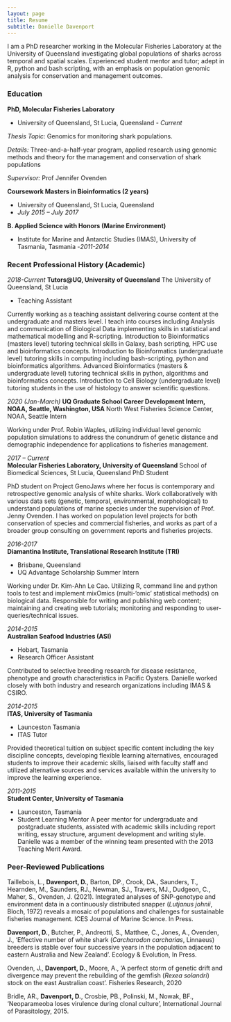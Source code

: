 ```yaml
---
layout: page
title: Resume
subtitle: Danielle Davenport
---
```



I am a PhD researcher working in the Molecular Fisheries Laboratory at the University of Queensland investigating global populations of  sharks across temporal and spatial scales. Experienced student mentor and tutor; adept in R, python and bash scripting, with an emphasis on population genomic analysis for conservation and management outcomes.

### Education

**PhD, Molecular Fisheries Laboratory**
- University of Queensland, St Lucia, Queensland
*- Current*

*Thesis Topic:* Genomics for monitoring shark populations.

*Details:* Three-and-a-half-year program, applied research using genomic methods and theory for the management and conservation of shark populations

*Supervisor:* Prof Jennifer Ovenden

**Coursework Masters in Bioinformatics (2 years)**
- University of Queensland, St Lucia, Queensland
- *July 2015 – July 2017*


**B. Applied Science with Honors (Marine Environment)**
- Institute for Marine and Antarctic Studies (IMAS), University of Tasmania, Tasmania
-*2011-2014*


### Recent Professional History (Academic)
*2018-Current*
**Tutors@UQ, University of Queensland**
The University of Queensland, St Lucia
- Teaching Assistant

Currently working as a teaching assistant delivering course content at the undergraduate and masters level. I teach into courses including Analysis and communication of Biological Data implementing skills in statistical and mathematical modelling and R-scripting. Introduction to Bioinformatics (masters level) tutoring technical skills in Galaxy, bash scripting, HPC use and bioinformatics concepts. Introduction to Bioinformatics (undergraduate level) tutoring skills in computing including bash-scripting, python and bioinformatics algorithms. Advanced Bioinformatics (masters & undergraduate level) tutoring technical skills in python, algorithms and bioinformatics concepts. Introduction to Cell Biology (undergraduate level) tutoring students in the use of histology to answer scientific questions.

*2020 (Jan-March)*
**UQ Graduate School Career Development Intern, NOAA, Seattle, Washington, USA**
North West Fisheries Science Center, NOAA, Seattle
Intern

Working under Prof. Robin Waples, utilizing individual level genomic population simulations to address the conundrum of genetic distance and demographic independence for applications to fisheries management.

*2017 – Current*         
**Molecular Fisheries Laboratory, University of Queensland**
School of Biomedical Sciences, St Lucia, Queensland
PhD Student

PhD student on Project GenoJaws where her focus is contemporary and retrospective genomic analysis of white sharks. Work collaboratively with various data sets (genetic, temporal, environmental, morphological) to understand populations of marine species under the supervision of Prof. Jenny Ovenden. I has worked on population level projects for both conservation of species and commercial fisheries, and works as part of a broader group consulting on government reports and fisheries projects.

*2016-2017*         
**Diamantina Institute, Translational Research Institute (TRI)**
- Brisbane, Queensland
- UQ Advantage Scholarship Summer Intern

Working under Dr. Kim-Ahn Le Cao. Utilizing R, command line and python tools to test and implement mixOmics (multi-‘omic’ statistical methods) on biological data. Responsible for writing and publishing web content; maintaining and creating web tutorials; monitoring and responding to user-queries/technical issues.

*2014-2015*         
**Australian Seafood Industries (ASI)**
- Hobart, Tasmania
- Research Officer Assistant

Contributed to selective breeding research for disease resistance, phenotype and growth characteristics in Pacific Oysters. Danielle worked closely with both industry and research organizations including IMAS & CSIRO.

*2014-2015*         
**ITAS, University of Tasmania**
- Launceston Tasmania
- ITAS Tutor

Provided theoretical tuition on subject specific content including the key discipline concepts, developing flexible learning alternatives, encouraged students to improve their academic skills, liaised with faculty staff and utilized alternative sources and services available within the university to improve the learning experience.


*2011-2015*         
**Student Center, University of Tasmania**
- Launceston, Tasmania
- Student Learning Mentor
A peer mentor for undergraduate and postgraduate students, assisted with academic skills including report writing, essay structure, argument development and writing style. Danielle was a member of the winning team presented with the 2013 Teaching Merit Award.


### Peer-Reviewed Publications

Taillebois, L., **Davenport, D.**, Barton, DP., Crook, DA., Saunders, T., Hearnden, M., Saunders, RJ., Newman, SJ., Travers, MJ., Dudgeon, C., Maher, S., Ovenden, J. (2021). Integrated analyses of SNP-genotype and environment data in a continuously distributed snapper (*Lutjanus johnii*, Bloch, 1972) reveals a mosaic of populations and challenges for sustainable fisheries management. ICES Journal of Marine Science. In Press.

**Davenport, D.**, Butcher, P., Andreotti, S., Matthee, C., Jones, A., Ovenden, J., ‘Effective number of white shark (*Carcharodon carcharias*, Linnaeus) breeders is stable over four successive years in the population adjacent to eastern Australia and New Zealand’. Ecology & Evolution, In Press.

Ovenden, J., **Davenport, D.**, Moore, A., ‘A perfect storm of genetic drift and divergence may prevent the rebuilding of the gemfish (*Rexea solandri*) stock on the east Australian coast’. Fisheries Research, 2020

Bridle, AR., **Davenport, D.**, Crosbie, PB., Polinski, M., Nowak, BF., ‘Neoparameoba loses virulence during clonal culture’, International Journal of Parasitology, 2015.
